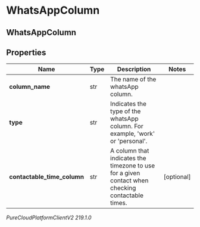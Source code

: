 # WhatsAppColumn

## WhatsAppColumn

## Properties

|Name | Type | Description | Notes|
|------------ | ------------- | ------------- | -------------|
| **column_name** | str | The name of the whatsApp column. | |
| **type** | str | Indicates the type of the whatsApp column. For example, &#39;work&#39; or &#39;personal&#39;. | |
| **contactable_time_column** | str | A column that indicates the timezone to use for a given contact when checking contactable times. | [optional] |



_PureCloudPlatformClientV2 219.1.0_
